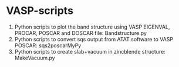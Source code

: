 # VASP-scripts
1. Python scripts to plot the band structure using VASP EIGENVAL, PROCAR, POSCAR and DOSCAR file: Bandstructure.py
2. Python scripts to convert sqs output from ATAT software to VASP POSCAR: sqs2poscarMyPy
3. Python scripts to create slab+vacuum in zincblende structure: MakeVacuum.py
